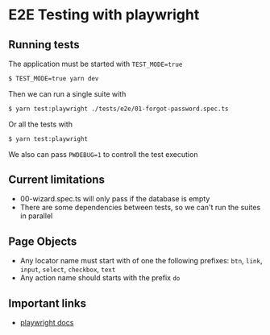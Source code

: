 # E2E Testing with playwright

## Running tests
The application must be started with `TEST_MODE=true`

```sh
$ TEST_MODE=true yarn dev
```

Then we can run a single suite with

```sh
$ yarn test:playwright ./tests/e2e/01-forgot-password.spec.ts
```

Or all the tests with

```sh
$ yarn test:playwright
```

We also can pass `PWDEBUG=1` to controll the test execution

## Current limitations
- 00-wizard.spec.ts will only pass if the database is empty
- There are some dependencies between tests, so we can't run the suites in parallel

## Page Objects
- Any locator name must start with of one the following prefixes: `btn`, `link`, `input`, `select`, `checkbox`, `text`
- Any action name should starts with the prefix `do`

## Important links
- [playwright docs](https://playwright.dev/docs/intro)
